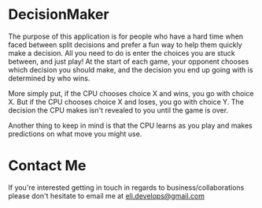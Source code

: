 # DecisionMaker

The purpose of this application is for people who have a hard time when faced between split decisions and prefer a fun way to help them quickly make a decision. 
All you need to do is enter the choices you are stuck between, and just play! At the start of each game, your opponent chooses which decision you should make, and the decision you end up going with is determined by who wins.

More simply put, if the CPU chooses choice X and wins, you go with choice X. But if the CPU chooses choice X and loses, you go with choice Y. The decision the CPU makes isn't revealed to you until the game is over.

Another thing to keep in mind is that the CPU learns as you play and makes predictions on what move you might use.

# Contact Me

If you're interested getting in touch in regards to business/collaborations 
please don't hesitate to email me at eli.develops@gmail.com